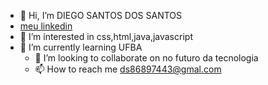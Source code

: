 - 👋 Hi, I’m  DIEGO SANTOS DOS SANTOS
- [meu linkedin](https://www.linkedin.com/in/diego-santos-dos-santos-701aaa209/)
- 👀 I’m interested in css,html,java,javascript      
- 🌱 I’m currently learning UFBA
  - 💞️ I’m looking to collaborate on  no futuro da tecnologia
  - 📫 How to reach me ds86897443@gmal.com

<!---
DS-DIEGOSANTOS/DS-DIEGOSANTOS is a ✨ special ✨ repository because its `README.md` (this file) appears on your GitHub profile.
You can click the Preview link to take a look at your changes.
--->
